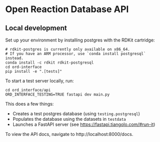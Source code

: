 # Open Reaction Database API

## Local development

Set up your environment by installing postgres with the RDKit cartridge:

```shell
# rdkit-postgres is currently only available on x86_64.
# If you have an ARM processor, use `conda install postgresql` instead.
conda install -c rdkit rdkit-postgresql
cd ord-interface
pip install -e ".[tests]"
```

To start a test server locally, run:

```shell
cd ord_interface/api
ORD_INTERFACE_TESTING=TRUE fastapi dev main.py
```

This does a few things:
* Creates a test postgres database (using `testing.postgresql`)
* Populates the database using the datasets in `testdata`
* Launches a FastAPI server (see https://fastapi.tiangolo.com/#run-it)

To view the API docs, navigate to http://localhost:8000/docs.
